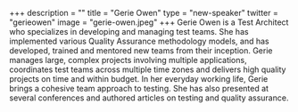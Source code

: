 +++
description = ""
title = "Gerie Owen"
type = "new-speaker"
twitter = "gerieowen"
image = "gerie-owen.jpeg"
+++
Gerie Owen is a Test Architect who specializes in developing and managing test teams. She has implemented various Quality Assurance methodology models, and has developed, trained and mentored new teams from their inception. Gerie manages large, complex projects involving multiple applications, coordinates test teams across multiple time zones and delivers high quality projects on time and within budget. In her everyday working life, Gerie brings a cohesive team approach to testing. She has also presented at several conferences and authored articles on testing and quality assurance.